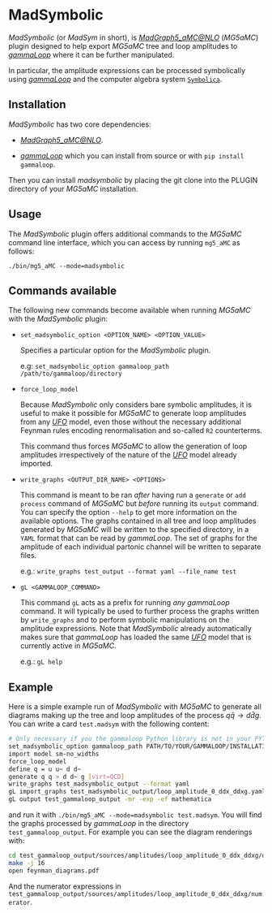 # MadSymbolic
*MadSymbolic* (or *MadSym* in short), is [*MadGraph5_aMC@NLO*](https://launchpad.net/mg5amcnlo) (*MG5aMC*) plugin designed to help export *MG5aMC* tree and loop amplitudes to [*gammaLoop*](https://github.com/alphal00p/gammaloop) where it can be further manipulated.

In particular, the amplitude expressions can be processed symbolically using [*gammaLoop*](https://github.com/alphal00p/gammaloop) and the computer algebra system [`Symbolica`](https://symbolica.io/).

## Installation

*MadSymbolic* has two core dependencies:

* [*MadGraph5_aMC@NLO*](https://launchpad.net/mg5amcnlo).

* [*gammaLoop*](https://github.com/alphal00p/gammaloop) which you can install from source or with `pip install gammaloop`.

Then you can install *madsymbolic* by placing the git clone into the PLUGIN directory of your *MG5aMC* installation.

## Usage

The *MadSymbolic* plugin offers additional commands to the *MG5aMC* command line interface, which you can access by running `mg5_aMC` as follows:

```
./bin/mg5_aMC --mode=madsymbolic
```

## Commands available

The following new commands become available when running *MG5aMC* with the *MadSymbolic* plugin:

* `set_madsymbolic_option <OPTION_NAME> <OPTION_VALUE>`

    Specifies a particular option for the *MadSymbolic* plugin.
    
    e.g: `set_madsymbolic_option gammaloop_path /path/to/gammaloop/directory`

* `force_loop_model`

    Because *MadSymbolic* only considers bare symbolic amplitudes, it is useful to make it possible for *MG5aMC* to generate loop amplitudes from any [*UFO*](https://arxiv.org/abs/2304.09883) model, even those without the necessary additional Feynman rules encoding renormalisation and so-called `R2` counterterms. 
    
    This command thus forces *MG5aMC* to allow the generation of loop amplitudes irrespectively of the nature of the [*UFO*](https://arxiv.org/abs/2304.09883) model already imported.

* `write_graphs <OUTPUT_DIR_NAME> <OPTIONS>`

    This command is meant to be ran *after* having run a `generate` or `add process` command of *MG5aMC* but *before* running its `output` command. You can specify the option `--help` to get more information on the available options.
    The graphs contained in all tree and loop amplitudes generated by *MG5aMC* will be written to the specified directory, in a `YAML` format that can be read by *gammaLoop*. The set of graphs for the amplitude of each individual partonic channel will be written to separate files.

    e.g.: `write_graphs test_output --format yaml --file_name test`

* `gL <GAMMALOOP_COMMAND>`

    This command `gL` acts as a prefix for running *any* *gammaLoop* command. It will typically be used to further process the graphs written by `write_graphs` and to perform symbolic manipulations on the amplitude expressions.
    Note that *MadSymbolic* already automatically makes sure that *gammaLoop* has loaded the same [*UFO*](https://arxiv.org/abs/2304.09883) model that is currently active in *MG5aMC*.

    e.g.: `gL help`

## Example

Here is a simple example run of *MadSymbolic* with *MG5aMC* to generate all diagrams making up the tree and loop amplitudes of the process $q \bar{q} \to d \bar{d}g$. You can write a card `test.madsym` with the following content:

```bash
# Only necessary if you the gammaloop Python library is not in your PYTHONPATH
set_madsymbolic_option gammaloop_path PATH/TO/YOUR/GAMMALOOP/INSTALLATION
import model sm-no_widths
force_loop_model
define q = u u~ d d~
generate q q > d d~ g [virt=QCD]
write_graphs test_madsymbolic_output --format yaml
gL import_graphs test_madsymbolic_output/loop_amplitude_0_ddx_ddxg.yaml --format yaml
gL output test_gammaloop_output -mr -exp -ef mathematica
```

and run it with `./bin/mg5_aMC --mode=madsymbolic test.madsym`.
You will find the graphs processed by *gammaLoop* in the directory `test_gammaloop_output`.
For example you can see the diagram renderings with:

```bash
cd test_gammaloop_output/sources/amplitudes/loop_amplitude_0_ddx_ddxg/drawings
make -j 16
open feynman_diagrams.pdf
```

And the numerator expressions in `test_gammaloop_output/sources/amplitudes/loop_amplitude_0_ddx_ddxg/numerator`.
